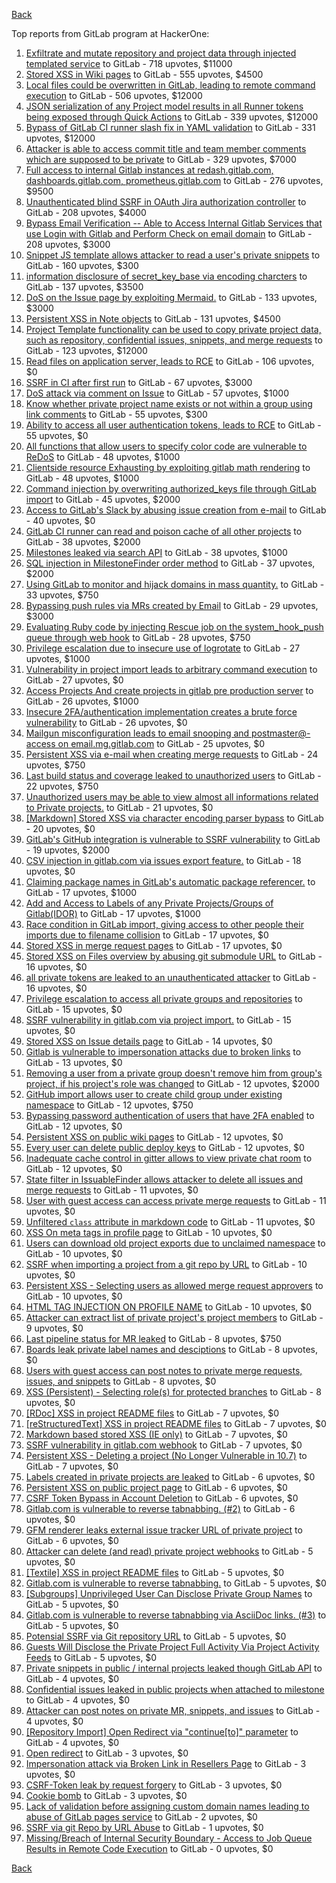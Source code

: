 [Back](../README.md)

Top reports from GitLab program at HackerOne:

1. [Exfiltrate and mutate repository and project data through injected templated service](https://hackerone.com/reports/446585) to GitLab - 718 upvotes, $11000
2. [Stored XSS in Wiki pages](https://hackerone.com/reports/526325) to GitLab - 555 upvotes, $4500
3. [Local files could be overwritten in GitLab, leading to remote command execution](https://hackerone.com/reports/587854) to GitLab - 506 upvotes, $12000
4. [JSON serialization of any Project model results in all Runner tokens being exposed through Quick Actions](https://hackerone.com/reports/509924) to GitLab - 339 upvotes, $12000
5. [Bypass of GitLab CI runner slash fix in YAML validation](https://hackerone.com/reports/409395) to GitLab - 331 upvotes, $12000
6. [Attacker is able to access commit title and team member comments which are supposed to be private](https://hackerone.com/reports/502593) to GitLab - 329 upvotes, $7000
7. [Full access to internal Gitlab instances at redash.gitlab.com, dashboards.gitlab.com, prometheus.gitlab.com](https://hackerone.com/reports/498964) to GitLab - 276 upvotes, $9500
8. [Unauthenticated blind SSRF in OAuth Jira authorization controller](https://hackerone.com/reports/398799) to GitLab - 208 upvotes, $4000
9. [Bypass Email Verification -- Able to Access Internal Gitlab Services that use Login with Gitlab and Perform Check on email domain](https://hackerone.com/reports/565883) to GitLab - 208 upvotes, $3000
10. [Snippet JS template allows attacker to read a user's private snippets](https://hackerone.com/reports/348443) to GitLab - 160 upvotes, $300
11. [information disclosure of secret_key_base via encoding charcters](https://hackerone.com/reports/460545) to GitLab - 137 upvotes, $3500
12. [DoS on the Issue page by exploiting Mermaid.](https://hackerone.com/reports/470067) to GitLab - 133 upvotes, $3000
13. [Persistent XSS in Note objects](https://hackerone.com/reports/508184) to GitLab - 131 upvotes, $4500
14. [Project Template functionality can be used to copy private project data, such as repository, confidential issues, snippets, and merge requests](https://hackerone.com/reports/689314) to GitLab - 123 upvotes, $12000
15. [Read files on application server, leads to RCE](https://hackerone.com/reports/178152) to GitLab - 106 upvotes, $0
16. [SSRF in CI after first run](https://hackerone.com/reports/369451) to GitLab - 67 upvotes, $3000
17. [DoS attack via comment on Issue](https://hackerone.com/reports/557154) to GitLab - 57 upvotes, $1000
18. [Know whether private project name exists or not within a group using link comments](https://hackerone.com/reports/495497) to GitLab - 55 upvotes, $300
19. [Ability to access all user authentication tokens, leads to RCE](https://hackerone.com/reports/158330) to GitLab - 55 upvotes, $0
20. [All functions that allow users to specify color code are vulnerable to ReDoS](https://hackerone.com/reports/511381) to GitLab - 48 upvotes, $1000
21. [Clientside resource Exhausting by exploiting gitlab math rendering](https://hackerone.com/reports/549040) to GitLab - 48 upvotes, $1000
22. [Command injection by overwriting authorized_keys file through GitLab import](https://hackerone.com/reports/298873) to GitLab - 45 upvotes, $2000
23. [Access to GitLab's Slack by abusing issue creation from e-mail](https://hackerone.com/reports/218230) to GitLab - 40 upvotes, $0
24. [GitLab CI runner can read and poison cache of all other projects](https://hackerone.com/reports/301432) to GitLab - 38 upvotes, $2000
25. [Milestones leaked via search API](https://hackerone.com/reports/460815) to GitLab - 38 upvotes, $1000
26. [SQL injection in MilestoneFinder order method](https://hackerone.com/reports/298176) to GitLab - 37 upvotes, $2000
27. [Using GitLab to monitor and hijack domains in mass quantity.](https://hackerone.com/reports/312118) to GitLab - 33 upvotes, $750
28. [Bypassing push rules via MRs created by Email](https://hackerone.com/reports/526570) to GitLab - 29 upvotes, $3000
29. [Evaluating Ruby code by injecting Rescue job on the system_hook_push queue through web hook](https://hackerone.com/reports/299473) to GitLab - 28 upvotes, $750
30. [Privilege escalation due to insecure use of logrotate](https://hackerone.com/reports/578119) to GitLab - 27 upvotes, $1000
31. [Vulnerability in project import leads to arbitrary command execution](https://hackerone.com/reports/378148) to GitLab - 27 upvotes, $0
32. [Access Projects And create projects in gitlab pre production server](https://hackerone.com/reports/540711) to GitLab - 26 upvotes, $1000
33. [Insecure 2FA/authentication implementation creates a brute force vulnerability](https://hackerone.com/reports/149598) to GitLab - 26 upvotes, $0
34. [Mailgun misconfiguration leads to email snooping and postmaster@-access on email.mg.gitlab.com](https://hackerone.com/reports/174983) to GitLab - 25 upvotes, $0
35. [Persistent XSS via e-mail when creating merge requests](https://hackerone.com/reports/496973) to GitLab - 24 upvotes, $750
36. [Last build status and coverage leaked to unauthorized users](https://hackerone.com/reports/477222) to GitLab - 22 upvotes, $750
37. [Unauthorized users may be able to view almost all informations related to Private projects.](https://hackerone.com/reports/407763) to GitLab - 21 upvotes, $0
38. [[Markdown] Stored XSS via character encoding parser bypass](https://hackerone.com/reports/270999) to GitLab - 20 upvotes, $0
39. [GitLab's GitHub integration is vulnerable to SSRF vulnerability](https://hackerone.com/reports/446593) to GitLab - 19 upvotes, $2000
40. [CSV injection in gitlab.com via issues export feature.](https://hackerone.com/reports/216243) to GitLab - 18 upvotes, $0
41. [Claiming package names in GitLab's automatic package referencer.](https://hackerone.com/reports/462503) to GitLab - 17 upvotes, $1000
42. [Add and Access to Labels of any Private Projects/Groups of Gitlab(IDOR)](https://hackerone.com/reports/439729) to GitLab - 17 upvotes, $1000
43. [Race condition in GitLab import, giving access to other people their imports due to filename collision](https://hackerone.com/reports/214028) to GitLab - 17 upvotes, $0
44. [Stored XSS in merge request pages](https://hackerone.com/reports/409380) to GitLab - 17 upvotes, $0
45. [Stored XSS on Files overview by abusing git submodule URL](https://hackerone.com/reports/218872) to GitLab - 16 upvotes, $0
46. [all private tokens are leaked to an unauthenticated attacker](https://hackerone.com/reports/268794) to GitLab - 16 upvotes, $0
47. [Privilege escalation to access all private groups and repositories](https://hackerone.com/reports/131210) to GitLab - 15 upvotes, $0
48. [SSRF vulnerability in gitlab.com via project import.](https://hackerone.com/reports/215105) to GitLab - 15 upvotes, $0
49. [Stored XSS on Issue details page](https://hackerone.com/reports/384255) to GitLab - 14 upvotes, $0
50. [Gitlab is vulnerable to impersonation attacks due to broken links](https://hackerone.com/reports/265696) to GitLab - 13 upvotes, $0
51. [Removing a user from a private group doesn't remove him from group's project, if his project's role was changed](https://hackerone.com/reports/310185) to GitLab - 12 upvotes, $2000
52. [GitHub import allows user to create child group under existing namespace](https://hackerone.com/reports/301137) to GitLab - 12 upvotes, $750
53. [Bypassing password authentication of users that have 2FA enabled](https://hackerone.com/reports/128085) to GitLab - 12 upvotes, $0
54. [Persistent XSS on public wiki pages](https://hackerone.com/reports/136333) to GitLab - 12 upvotes, $0
55. [Every user can delete public deploy keys](https://hackerone.com/reports/195088) to GitLab - 12 upvotes, $0
56. [Inadequate cache control in gitter allows to view private chat room](https://hackerone.com/reports/493791) to GitLab - 12 upvotes, $0
57. [State filter in IssuableFinder allows attacker to delete all issues and merge requests](https://hackerone.com/reports/186194) to GitLab - 11 upvotes, $0
58. [User with guest access can access private merge requests](https://hackerone.com/reports/195134) to GitLab - 11 upvotes, $0
59. [Unfiltered `class` attribute in markdown code](https://hackerone.com/reports/216453) to GitLab - 11 upvotes, $0
60. [XSS On meta tags in profile page](https://hackerone.com/reports/159984) to GitLab - 10 upvotes, $0
61. [Users can download old project exports due to unclaimed namespace](https://hackerone.com/reports/195058) to GitLab - 10 upvotes, $0
62. [SSRF when importing a project from a git repo by URL](https://hackerone.com/reports/135937) to GitLab - 10 upvotes, $0
63. [Persistent XSS - Selecting users as allowed merge request approvers](https://hackerone.com/reports/346217) to GitLab - 10 upvotes, $0
64. [HTML TAG INJECTION ON PROFILE NAME](https://hackerone.com/reports/358001) to GitLab - 10 upvotes, $0
65. [Attacker can extract list of private project's project members](https://hackerone.com/reports/128051) to GitLab - 9 upvotes, $0
66. [Last pipeline status for MR leaked](https://hackerone.com/reports/582349) to GitLab - 8 upvotes, $750
67. [Boards leak private label names and desciptions](https://hackerone.com/reports/162147) to GitLab - 8 upvotes, $0
68. [Users with guest access can post notes to private merge requests, issues, and snippets](https://hackerone.com/reports/195140) to GitLab - 8 upvotes, $0
69. [XSS (Persistent) - Selecting role(s) for protected branches](https://hackerone.com/reports/346111) to GitLab - 8 upvotes, $0
70. [[RDoc] XSS in project README files](https://hackerone.com/reports/200693) to GitLab - 7 upvotes, $0
71. [[reStructuredText] XSS in project README files](https://hackerone.com/reports/205497) to GitLab - 7 upvotes, $0
72. [Markdown based stored XSS (IE only)](https://hackerone.com/reports/118024) to GitLab - 7 upvotes, $0
73. [SSRF vulnerability in gitlab.com webhook](https://hackerone.com/reports/301924) to GitLab - 7 upvotes, $0
74. [Persistent XSS - Deleting a project (No Longer Vulnerable in 10.7)](https://hackerone.com/reports/351554) to GitLab - 7 upvotes, $0
75. [Labels created in private projects are leaked](https://hackerone.com/reports/132777) to GitLab - 6 upvotes, $0
76. [Persistent XSS on public project page](https://hackerone.com/reports/129736) to GitLab - 6 upvotes, $0
77. [CSRF Token Bypass in Account Deletion](https://hackerone.com/reports/182487) to GitLab - 6 upvotes, $0
78. [Gitlab.com is vulnerable to reverse tabnabbing. (#2)](https://hackerone.com/reports/212629) to GitLab - 6 upvotes, $0
79. [GFM renderer leaks external issue tracker URL of private project](https://hackerone.com/reports/133717) to GitLab - 6 upvotes, $0
80. [Attacker can delete (and read) private project webhooks](https://hackerone.com/reports/134292) to GitLab - 5 upvotes, $0
81. [[Textile] XSS in project README files](https://hackerone.com/reports/205498) to GitLab - 5 upvotes, $0
82. [Gitlab.com is vulnerable to reverse tabnabbing.](https://hackerone.com/reports/211065) to GitLab - 5 upvotes, $0
83. [[Subgroups] Unprivileged User Can Disclose Private Group Names](https://hackerone.com/reports/215384) to GitLab - 5 upvotes, $0
84. [Gitlab.com is vulnerable to reverse tabnabbing via AsciiDoc links. (#3)](https://hackerone.com/reports/213114) to GitLab - 5 upvotes, $0
85. [Potensial SSRF via Git repository URL](https://hackerone.com/reports/359288) to GitLab - 5 upvotes, $0
86. [Guests Will Disclose the Private Project Full Activity Via Project Activity Feeds](https://hackerone.com/reports/491319) to GitLab - 5 upvotes, $0
87. [Private snippets in public / internal projects leaked though GitLab API](https://hackerone.com/reports/134305) to GitLab - 4 upvotes, $0
88. [Confidential issues leaked in public projects when attached to milestone](https://hackerone.com/reports/134300) to GitLab - 4 upvotes, $0
89. [Attacker can post notes on private MR, snippets, and issues](https://hackerone.com/reports/134299) to GitLab - 4 upvotes, $0
90. [[Repository Import] Open Redirect via "continue[to]" parameter](https://hackerone.com/reports/215970) to GitLab - 4 upvotes, $0
91. [Open redirect](https://hackerone.com/reports/214034) to GitLab - 3 upvotes, $0
92. [Impersonation attack via Broken Link in Resellers Page](https://hackerone.com/reports/266908) to GitLab - 3 upvotes, $0
93. [CSRF-Token leak by request forgery](https://hackerone.com/reports/221432) to GitLab - 3 upvotes, $0
94. [Cookie bomb](https://hackerone.com/reports/221041) to GitLab - 3 upvotes, $0
95. [Lack of validation before assigning custom domain names leading to abuse of GitLab pages service](https://hackerone.com/reports/296907) to GitLab - 2 upvotes, $0
96. [SSRF via git Repo by URL Abuse](https://hackerone.com/reports/191216) to GitLab - 1 upvotes, $0
97. [Missing/Breach of Internal Security Boundary - Access to Job Queue Results in Remote Code Execution](https://hackerone.com/reports/224198) to GitLab - 0 upvotes, $0


[Back](../README.md)